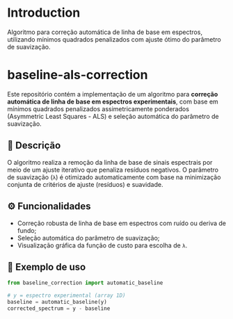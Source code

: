 # Introduction
Algoritmo para correção automática de linha de base em espectros, utilizando mínimos quadrados penalizados com ajuste ótimo do parâmetro de suavização.

# baseline-als-correction

Este repositório contém a implementação de um algoritmo para **correção automática de linha de base em espectros experimentais**, com base em mínimos quadrados penalizados assimetricamente ponderados (Asymmetric Least Squares - ALS) e seleção automática do parâmetro de suavização.

## 📌 Descrição

O algoritmo realiza a remoção da linha de base de sinais espectrais por meio de um ajuste iterativo que penaliza resíduos negativos. O parâmetro de suavização (`λ`) é otimizado automaticamente com base na minimização conjunta de critérios de ajuste (resíduos) e suavidade.

## ⚙️ Funcionalidades

- Correção robusta de linha de base em espectros com ruído ou deriva de fundo;
- Seleção automática do parâmetro de suavização;
- Visualização gráfica da função de custo para escolha de `λ`.

## 🧪 Exemplo de uso

```python
from baseline_correction import automatic_baseline

# y = espectro experimental (array 1D)
baseline = automatic_baseline(y)
corrected_spectrum = y - baseline
